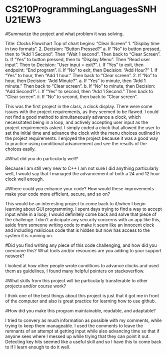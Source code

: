# CS210ProgrammingLanguagesSNHU21EW3
>>>>>>>>>>>>>>>>>>>>>>>>>>>>>>>>>>>>>>>>>>>>>>>>>>>>>>>>>>>>>>>>>>>>>>>>>>>>>>>>>>>>>>>>>>>>>>>>>>>>>>>>>>>>>>>>>>>>>>>>>>>>>>>>>>>>>>
#Summarize the project and what problem it was solving.
>>>>>>>>>>>>>>>>>>>>>>>>>>>>>>>>>>>>>>>>>>>>>>>>>>>>>>>>>>>>>>>>>>>>>>>>>>>>>>>>>>>>>>>>>>>>>>>>>>>>>>>>>>>>>>>>>>>>>>>>>>>>>>>>>>>>>>
Title: Clocks Flowchart
  Top of chart begins: “Clear Screen”
    1. “Display time in two formats”.
    2. Decision: “Button Pressed?”
      a. If “No” to button pressed, then to “Add 1 Second”. Then “Wait 1 second”. Then back to “Clear Screen”.
      b. If “Yes” to button pressed, then to “Display Menu”. Then “Read user input”. Then to Decision: “User input = exit?”.
        i. If “Yes” to exit, then endpoint: “End program”.
        ii. If “No” to exit, then Decision: “Add Hour?”
    1. If “Yes” to hour, then “Add 1 hour.” Then back to “Clear screen”.
    2. If “No” to hour, then Decision: “Add Minute?”.
      a. If “Yes” to minute, then “Add 1 minute.” Then back to “Clear screen”.
      b. If “No” to minute, then Decision: “Add Second?”.
        i. If “Yes” to second, then “Add 1 Second.” Then back to “Clear screen”.
        ii. If “No” to second, then back to “Clear screen”.
>>>>>>>>>>>>>>>>>>>>>>>>>>>>>>>>>>>>>>>>>>>>>>>>>>>>>>>>>>>>>>>>>>>>>>>>>>>>>>>>>>>>>>>>>>>>>>>>>>>>>>>>>>>>>>>>>>>>>>>>>>>>>>>>>>>>>>       
This was the first project in the class, a clock display. There were some issues with the project requirements, as they seemed to be flawed. I could not find a good method to simultaneously advance a clock, which necessitated being in a loop, and actively accepting user input as the project requirements asked. I simply coded a clock that allowed the user to set the initial time and advance the clock with the menu choices outlined in the project requirements. I enjoyed the project because it was a good way to practice using conditional advancement and see the results of the choices easily.
>>>>>>>>>>>>>>>>>>>>>>>>>>>>>>>>>>>>>>>>>>>>>>>>>>>>>>>>>>>>>>>>>>>>>>>>>>>>>>>>>>>>>>>>>>>>>>>>>>>>>>>>>>>>>>>>>>>>>>>>>>>>>>>>>>>>>>
#What did you do particularly well?
>>>>>>>>>>>>>>>>>>>>>>>>>>>>>>>>>>>>>>>>>>>>>>>>>>>>>>>>>>>>>>>>>>>>>>>>>>>>>>>>>>>>>>>>>>>>>>>>>>>>>>>>>>>>>>>>>>>>>>>>>>>>>>>>>>>>>>
Because I am still very new to C++ I am not sure I did anything particularly well, I would say that I managed the advancement of both a 24 and 12 hour clock well enough.

#Where could you enhance your code? How would these improvements make your code more efficient, secure, and so on?

This would be an interesting project to come back to if/when I begin learning about GUI programming. I spent days trying to find a way to accept input while in a loop, I would definitely come back and solve that piece of the challenge. I don't anticipate any security concerns with an app like this, aside from someone writing code to make it seem like an innocent clock and including malicious code that is hidden but now has access to the system it is running on. 
>>>>>>>>>>>>>>>>>>>>>>>>>>>>>>>>>>>>>>>>>>>>>>>>>>>>>>>>>>>>>>>>>>>>>>>>>>>>>>>>>>>>>>>>>>>>>>>>>>>>>>>>>>>>>>>>>>>>>>>>>>>>>>>>>>>>>>
#Did you find writing any piece of this code challenging, and how did you overcome this? What tools and/or resources are you adding to your support network?
>>>>>>>>>>>>>>>>>>>>>>>>>>>>>>>>>>>>>>>>>>>>>>>>>>>>>>>>>>>>>>>>>>>>>>>>>>>>>>>>>>>>>>>>>>>>>>>>>>>>>>>>>>>>>>>>>>>>>>>>>>>>>>>>>>>>>>
I looked at how other people wrote conditions to advance clocks and used them as guidelines, I found many helpful pointers on stackoverflow. 
>>>>>>>>>>>>>>>>>>>>>>>>>>>>>>>>>>>>>>>>>>>>>>>>>>>>>>>>>>>>>>>>>>>>>>>>>>>>>>>>>>>>>>>>>>>>>>>>>>>>>>>>>>>>>>>>>>>>>>>>>>>>>>>>>>>>>>
#What skills from this project will be particularly transferable to other projects and/or course work?
>>>>>>>>>>>>>>>>>>>>>>>>>>>>>>>>>>>>>>>>>>>>>>>>>>>>>>>>>>>>>>>>>>>>>>>>>>>>>>>>>>>>>>>>>>>>>>>>>>>>>>>>>>>>>>>>>>>>>>>>>>>>>>>>>>>>>>
I think one of the best things about this project is just that it got me in front of the computer and also is great practice for learning how to use github.
>>>>>>>>>>>>>>>>>>>>>>>>>>>>>>>>>>>>>>>>>>>>>>>>>>>>>>>>>>>>>>>>>>>>>>>>>>>>>>>>>>>>>>>>>>>>>>>>>>>>>>>>>>>>>>>>>>>>>>>>>>>>>>>>>>>>>>
#How did you make this program maintainable, readable, and adaptable?
>>>>>>>>>>>>>>>>>>>>>>>>>>>>>>>>>>>>>>>>>>>>>>>>>>>>>>>>>>>>>>>>>>>>>>>>>>>>>>>>>>>>>>>>>>>>>>>>>>>>>>>>>>>>>>>>>>>>>>>>>>>>>>>>>>>>>>
I tried to convery as much information as possible with my comments, while trying to keep them manageable. I used the comments to leave the remnants of an attempt at getting input while also advancing time so that if anyone sees where I messed up while trying that they can point it out. Detecting key hits seemed like a useful skill and so I have this to come back to if I learn enough to do it well. 
